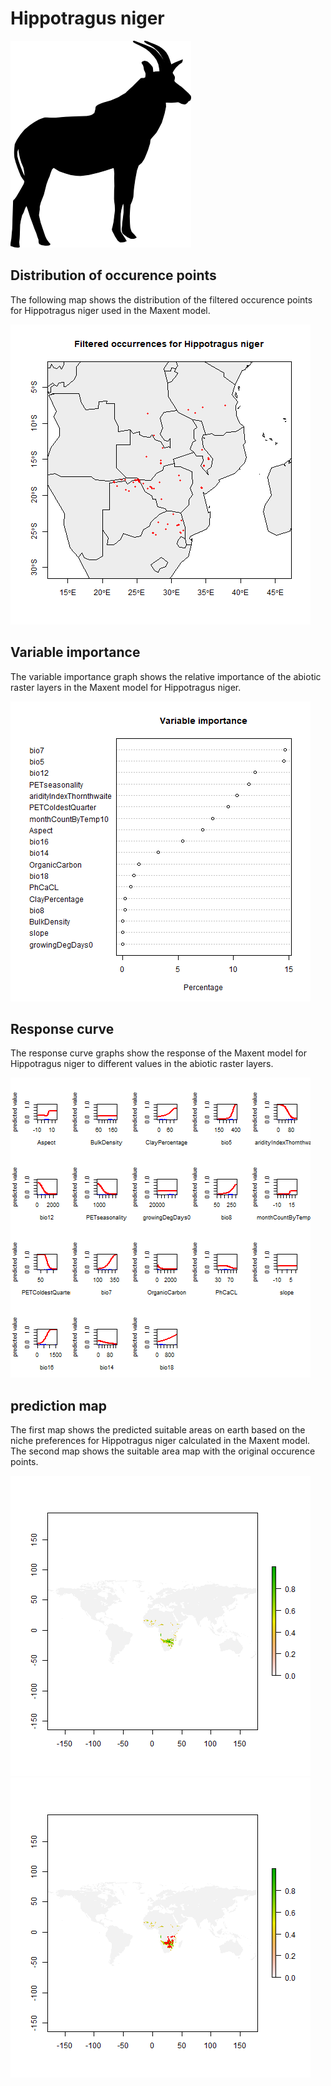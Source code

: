 # Hippotragus niger 

![](image_taxa.png) 

## Distribution of occurence points 
The following map shows the distribution of the filtered occurence points for Hippotragus niger used in the Maxent model. 

![](occurrences.png)
    
## Variable importance 
The variable importance graph shows the relative importance of the abiotic raster layers in the  Maxent model for Hippotragus niger. 

![](valid_maxent_variable_importance.png)
    
## Response curve 
The response curve graphs show the response of the Maxent model for Hippotragus niger to different values in the abiotic raster layers. 

![](valid_maxent_response_curve.png)
    
## prediction map 
The first map shows the predicted suitable areas on earth based on the niche preferences for Hippotragus niger calculated in the Maxent model. The second map shows the suitable area map with the original occurence points.

![](prediction_map.png)
![](prediction_occurence_map.png)
    
